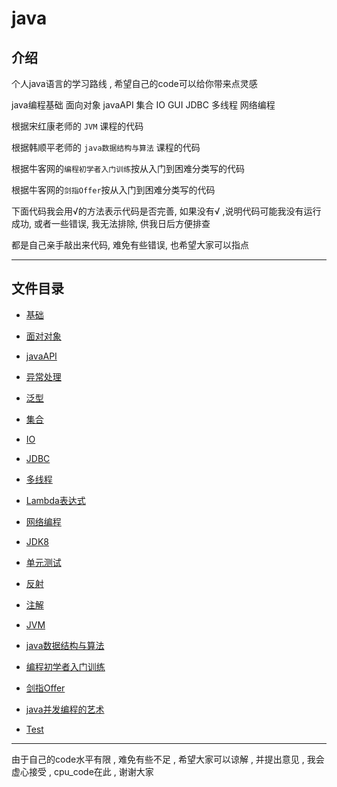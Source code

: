 
# java

## 介绍

个人java语言的学习路线 , 希望自己的code可以给你带来点灵感

java编程基础 面向对象 javaAPI 集合 IO GUI JDBC 多线程 网络编程

根据宋红康老师的 `JVM` 课程的代码

根据韩顺平老师的 `java数据结构与算法` 课程的代码

根据牛客网的`编程初学者入门训练`按从入门到困难分类写的代码

根据牛客网的`剑指Offer`按从入门到困难分类写的代码

下面代码我会用√的方法表示代码是否完善, 如果没有√ ,说明代码可能我没有运行成功, 或者一些错误, 我无法排除, 供我日后方便排查

都是自己亲手敲出来代码, 难免有些错误, 也希望大家可以指点

---------------

## 文件目录

- [基础](basics/src/com/cpucode/java/README.md)
- [面对对象](object/src/com/cpucode/java/README.md)
- [javaAPI](javaAPI/src/com/cpucode/java/README.md)
- [异常处理](Exception/src/com/cpucode/java/README.md)
- [泛型](Generic/src/com/cpucode/java/README.md)
- [集合](aggregation/README.md)
- [IO](IO/src/com/cpucode/java/README.md)
- [JDBC](JDBC/src/com/cpucode/java/README.md)
- [多线程](thread/src/com/cpucode/java/README.md)
- [Lambda表达式](Lambda/src/com/cpucode/java/README.md)
- [网络编程](network/src/com/cpucode/java/README.md)
- [JDK8](jdk8/src/com/cpucode/java/README.md)
- [单元测试](junit_test/src/com/cpucode/java/README.md)
- [反射](reflect/src/com/cpucode/java/README.md)
- [注解](annotation/src/com/cpucode/java/README.md)
- [JVM](JVM/src/com/cpucode/java/README.md)
- [java数据结构与算法](data_algorithm/README.md)
- [编程初学者入门训练](gettingStarted/src/com/cpucode/java/README.md)
- [剑指Offer](Offer/README.md)
- [java并发编程的艺术](artConcurrent/README.md)

- [Test]()

---------------------------------

由于自己的code水平有限 , 难免有些不足 , 希望大家可以谅解 , 并提出意见 , 我会虚心接受 , cpu_code在此 , 谢谢大家